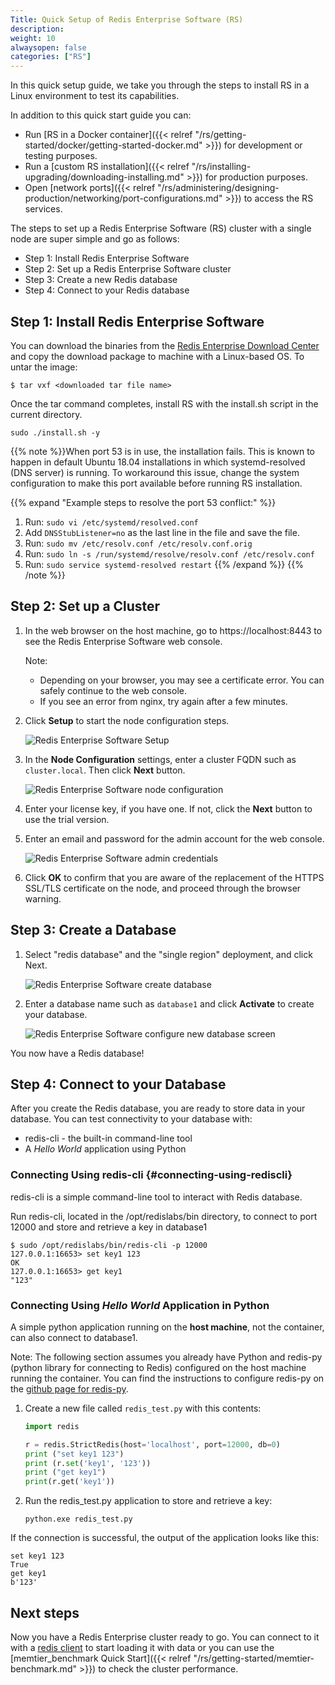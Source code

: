 ```yaml
---
Title: Quick Setup of Redis Enterprise Software (RS)
description:
weight: 10
alwaysopen: false
categories: ["RS"]
---
```

In this quick setup guide, we take you through the steps to install RS in a Linux environment to test its capabilities.

In addition to this quick start guide you can:

- Run [RS in a Docker container]({{< relref "/rs/getting-started/docker/getting-started-docker.md" >}}) for development or testing purposes.
- Run a [custom RS installation]({{< relref "/rs/installing-upgrading/downloading-installing.md" >}}) for production purposes.
- Open [network ports]({{< relref "/rs/administering/designing-production/networking/port-configurations.md" >}}) to access the RS services.

The steps to set up a Redis Enterprise Software (RS) cluster with a single node are super simple and go as follows:

- Step 1: Install Redis Enterprise Software
- Step 2: Set up a Redis Enterprise Software cluster
- Step 3: Create a new Redis database
- Step 4: Connect to your Redis database

## Step 1: Install Redis Enterprise Software

You can download the binaries from the [Redis Enterprise Download Center](https://www.redislabs.com/download-center/)
and copy the download package to machine with a Linux-based OS. To untar the image:

```src
$ tar vxf <downloaded tar file name>
```

Once the tar command completes, install RS with the install.sh script in
the current directory.

```src
sudo ./install.sh -y
```

{{% note %}}When port 53 is in use, the installation fails. This is known to happen in
default Ubuntu 18.04 installations in which systemd-resolved (DNS server) is running.
To workaround this issue, change the system configuration to make this port available
before running RS installation.

{{% expand "Example steps to resolve the port 53 conflict:" %}}

1. Run: `sudo vi /etc/systemd/resolved.conf`
1. Add `DNSStubListener=no` as the last line in the file and save the file.
1. Run: `sudo mv /etc/resolv.conf /etc/resolv.conf.orig`
1. Run: `sudo ln -s /run/systemd/resolve/resolv.conf /etc/resolv.conf`
1. Run: `sudo service systemd-resolved restart`
{{% /expand %}}
{{% /note %}}

<!-- Also in getting-started-docker.md -->
## Step 2: Set up a Cluster

1. In the web browser on the host machine, go to https://localhost:8443 to see
the Redis Enterprise Software web console.

    Note:

    - Depending on your browser, you may see a certificate error. You can safely
    continue to the web console.
    - If you see an error from nginx, try again after a few minutes.

1. Click **Setup** to start the node configuration steps.

    ![Redis Enterprise Software Setup](/images/rs/getstarted-setup.png?width=600)

1. In the **Node Configuration** settings, enter a cluster FQDN such as `cluster.local`.
Then click **Next** button.

    ![Redis Enterprise Software node configuration](/images/rs/getstarted-nodeconfig.png?width=600)

1. Enter your license key, if you have one. If not, click the **Next** button to use the trial version.

1. Enter an email and password for the admin account for the web console.

    ![Redis Enterprise Software admin credentials](/images/rs/getstarted-admincredentials.png?width=600)

1. Click **OK** to confirm that you are aware of the replacement of the HTTPS SSL/TLS
certificate on the node, and proceed through the browser warning.

## Step 3: Create a Database

1. Select "redis database" and the "single region" deployment, and click Next.

    ![Redis Enterprise Software create database](/images/rs/getstarted-newdatabase.png)

1. Enter a database name such as `database1` and click **Activate** to create your database.

    ![Redis Enterprise Software configure new database
screen](/images/rs/getstarted-createdatabase.png)

You now have a Redis database!

## Step 4: Connect to your Database

After you create the Redis database, you are ready to store data in your
database. You can test connectivity to your database with:

- redis-cli - the built-in command-line tool
- A _Hello World_ application using Python

### Connecting Using redis-cli {#connecting-using-rediscli}

redis-cli is a simple command-line tool to interact with Redis database.

Run redis-cli, located in the /opt/redislabs/bin directory, to connect
to port 12000 and store and retrieve a key in database1

```src
$ sudo /opt/redislabs/bin/redis-cli -p 12000
127.0.0.1:16653> set key1 123
OK
127.0.0.1:16653> get key1
"123"
```

### Connecting Using _Hello World_ Application in Python

A simple python application running on the **host machine**, not the
container, can also connect to database1.

Note: The following section assumes you already have Python and redis-py
(python library for connecting to Redis) configured on the host machine
running the container. You can find the instructions to configure
redis-py on the [github page for
redis-py](https://github.com/andymccurdy/redis-py).

1. Create a new file called `redis_test.py` with this contents:

    ```python
    import redis

    r = redis.StrictRedis(host='localhost', port=12000, db=0)
    print ("set key1 123")
    print (r.set('key1', '123'))
    print ("get key1")
    print(r.get('key1'))
    ```

1. Run the redis_test.py application to store and retrieve a key:

    ```src
    python.exe redis_test.py
    ```

If the connection is successful, the output of the application looks like this:

```src
set key1 123
True
get key1
b'123'
```

## Next steps

Now you have a Redis Enterprise cluster ready to go. You can connect to it with
a [redis client](https://redis.io/clients) to start loading it with data or
you can use the [memtier_benchmark Quick Start]({{< relref "/rs/getting-started/memtier-benchmark.md" >}})
to check the cluster performance.
